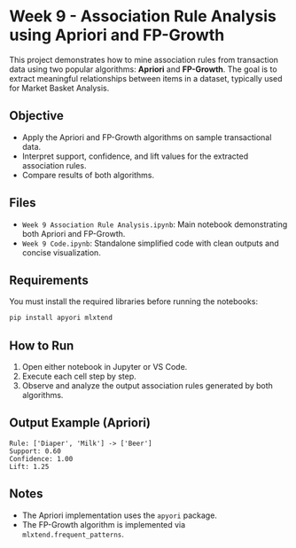 # Week 9 - Association Rule Analysis using Apriori and FP-Growth

This project demonstrates how to mine association rules from transaction data using two popular algorithms: **Apriori** and **FP-Growth**. The goal is to extract meaningful relationships between items in a dataset, typically used for Market Basket Analysis.

## Objective

- Apply the Apriori and FP-Growth algorithms on sample transactional data.
- Interpret support, confidence, and lift values for the extracted association rules.
- Compare results of both algorithms.

## Files

- `Week 9 Association Rule Analysis.ipynb`: Main notebook demonstrating both Apriori and FP-Growth.
- `Week 9 Code.ipynb`: Standalone simplified code with clean outputs and concise visualization.

## Requirements

You must install the required libraries before running the notebooks:

```bash
pip install apyori mlxtend
```

## How to Run

1. Open either notebook in Jupyter or VS Code.
2. Execute each cell step by step.
3. Observe and analyze the output association rules generated by both algorithms.

## Output Example (Apriori)

```
Rule: ['Diaper', 'Milk'] -> ['Beer']
Support: 0.60
Confidence: 1.00
Lift: 1.25
```

## Notes

- The Apriori implementation uses the `apyori` package.
- The FP-Growth algorithm is implemented via `mlxtend.frequent_patterns`.

